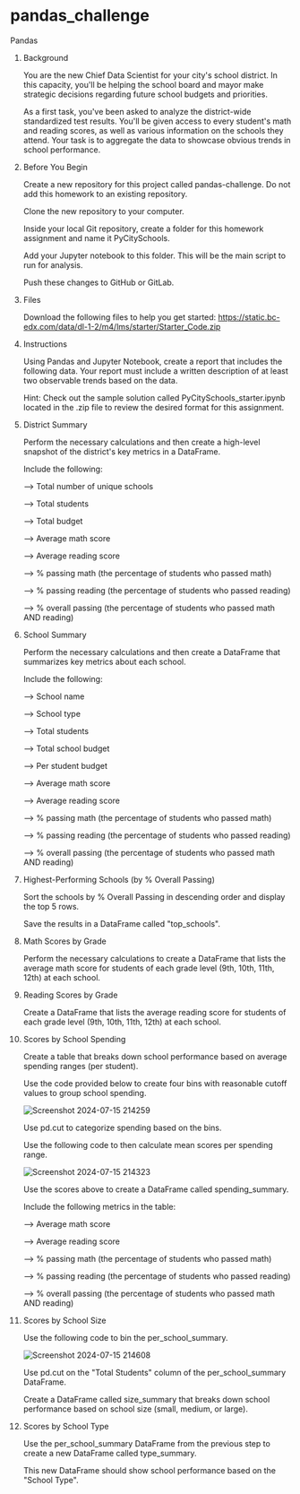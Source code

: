# pandas_challenge
Pandas


1. Background
   
    You are the new Chief Data Scientist for your city's school district. In this capacity, you'll be helping the school board and mayor make strategic decisions regarding future school budgets and priorities.

    As a first task, you've been asked to analyze the district-wide standardized test results. You'll be given access to every student's math and reading scores, as well as various information on the schools they attend. Your task is to aggregate the data to showcase          obvious trends in school performance.

2. Before You Begin

    Create a new repository for this project called pandas-challenge. Do not add this homework to an existing repository.

    Clone the new repository to your computer.

    Inside your local Git repository, create a folder for this homework assignment and name it PyCitySchools.

    Add your Jupyter notebook to this folder. This will be the main script to run for analysis.

    Push these changes to GitHub or GitLab.

3. Files

    Download the following files to help you get started: https://static.bc-edx.com/data/dl-1-2/m4/lms/starter/Starter_Code.zip

4. Instructions

    Using Pandas and Jupyter Notebook, create a report that includes the following data. Your report must include a written description of at least two observable trends based on the data.

    Hint: Check out the sample solution called PyCitySchools_starter.ipynb located in the .zip file to review the desired format for this assignment.

5. District Summary

    Perform the necessary calculations and then create a high-level snapshot of the district's key metrics in a DataFrame.

    Include the following:

      --> Total number of unique schools

      --> Total students

      --> Total budget

      --> Average math score

      --> Average reading score

      --> % passing math (the percentage of students who passed math)

      --> % passing reading (the percentage of students who passed reading)

      --> % overall passing (the percentage of students who passed math AND reading)

6. School Summary

    Perform the necessary calculations and then create a DataFrame that summarizes key metrics about each school.

    Include the following:

      --> School name

      --> School type

      --> Total students

      --> Total school budget

      --> Per student budget

      --> Average math score

      --> Average reading score

      --> % passing math (the percentage of students who passed math)

      --> % passing reading (the percentage of students who passed reading)

      --> % overall passing (the percentage of students who passed math AND reading)

7. Highest-Performing Schools (by % Overall Passing)

    Sort the schools by % Overall Passing in descending order and display the top 5 rows.

    Save the results in a DataFrame called "top_schools".

8. Math Scores by Grade
   
    Perform the necessary calculations to create a DataFrame that lists the average math score for students of each grade level (9th, 10th, 11th, 12th) at each school.

9. Reading Scores by Grade

    Create a DataFrame that lists the average reading score for students of each grade level (9th, 10th, 11th, 12th) at each school.

10. Scores by School Spending

    Create a table that breaks down school performance based on average spending ranges (per student).

    Use the code provided below to create four bins with reasonable cutoff values to group school spending.

    ![Screenshot 2024-07-15 214259](https://github.com/user-attachments/assets/f44c6d38-2026-40db-b89e-aee78a2949f1)

    Use pd.cut to categorize spending based on the bins.

    Use the following code to then calculate mean scores per spending range.

    ![Screenshot 2024-07-15 214323](https://github.com/user-attachments/assets/163030ed-4a96-4177-96ea-2c10de89b1e1)

    Use the scores above to create a DataFrame called spending_summary.

    Include the following metrics in the table:

      --> Average math score

      --> Average reading score

      --> % passing math (the percentage of students who passed math)

      --> % passing reading (the percentage of students who passed reading)

      --> % overall passing (the percentage of students who passed math AND reading)

11. Scores by School Size

    Use the following code to bin the per_school_summary.

    ![Screenshot 2024-07-15 214608](https://github.com/user-attachments/assets/6ee448d5-de5b-401b-ac21-46134fa72bca)

    Use pd.cut on the "Total Students" column of the per_school_summary DataFrame.

    Create a DataFrame called size_summary that breaks down school performance based on school size (small, medium, or large).

12. Scores by School Type
    
    Use the per_school_summary DataFrame from the previous step to create a new DataFrame called type_summary.

    This new DataFrame should show school performance based on the "School Type".
